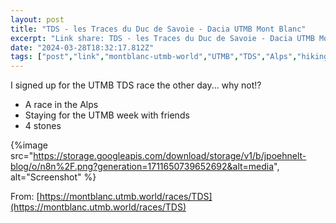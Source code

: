 ```yaml
---
layout: post
title: "TDS - les Traces du Duc de Savoie - Dacia UTMB Mont Blanc"
excerpt: "Link share: TDS - les Traces du Duc de Savoie - Dacia UTMB Mont Blanc"
date: "2024-03-28T18:32:17.812Z"
tags: ["post","link","montblanc-utmb-world","UTMB","TDS","Alps","hiking","trail-running","stones","link","post"]
---
```


I signed up for the UTMB TDS race the other day... why not!?

- A race in the Alps
- Staying for the UTMB week with friends
- 4 stones


{%image src="https://storage.googleapis.com/download/storage/v1/b/jpoehnelt-blog/o/n8n%2F.png?generation=1711650739652692&alt=media", alt="Screenshot" %}

From: [https://montblanc.utmb.world/races/TDS](https://montblanc.utmb.world/races/TDS)